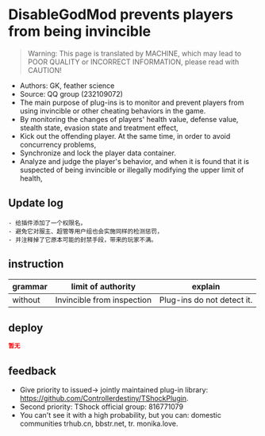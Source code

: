 # DisableGodMod prevents players from being invincible

> Warning: This page is translated by MACHINE, which may lead to POOR QUALITY or INCORRECT INFORMATION, please read with CAUTION!


- Authors: GK, feather science
- Source: QQ group (232109072)
- The main purpose of plug-ins is to monitor and prevent players from using invincible or other cheating behaviors in the game.
- By monitoring the changes of players' health value, defense value, stealth state, evasion state and treatment effect,
- Kick out the offending player. At the same time, in order to avoid concurrency problems,
- Synchronize and lock the player data container.
- Analyze and judge the player's behavior, and when it is found that it is suspected of being invincible or illegally modifying the upper limit of health,
## Update log

```
- 给插件添加了一个权限名，  
- 避免它对服主、超管等用户组也会实施同样的检测惩罚，  
- 并注释掉了它原本可能的封禁手段，带来的玩家不满。  
```
## instruction

|grammar|limit of authority|explain|
| -------------- |:-----------------:|:------:|
|without|Invincible from inspection|Plug-ins do not detect it.|

## deploy

```json
暂无
```
## feedback
- Give priority to issued-> jointly maintained plug-in library: https://github.com/Controllerdestiny/TShockPlugin.
- Second priority: TShock official group: 816771079
- You can't see it with a high probability, but you can: domestic communities trhub.cn, bbstr.net, tr. monika.love.